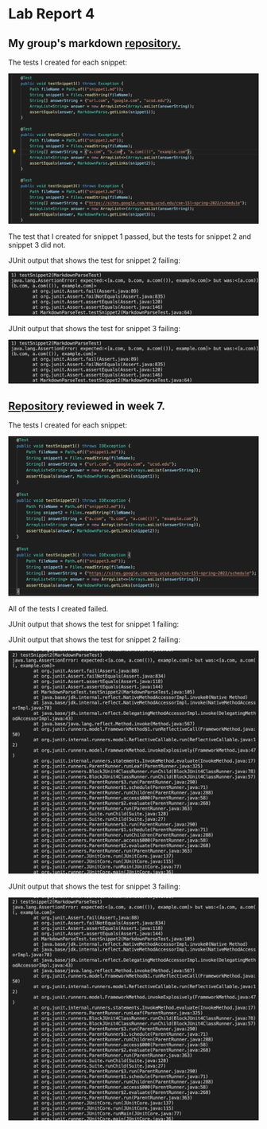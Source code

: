 # Lab Report 4

## My group's markdown [repository.](https://github.com/DanUCSD/markdown-parser)

The tests I created for each snippet:

![](snippet-tests1.png)

The test that I created for snippet 1 passed, but the tests for snippet 2 and snippet 3 did not. 

JUnit output that shows the test for snippet 2 failing:

![](snippet2-fail1.png)

JUnit output that shows the test for snippet 3 failing:

![](snippet2-fail1.png)

## [Repository](https://github.com/YoavGutmanUCSD/markdown-parser-2) reviewed in week 7.

The tests I created for each snippet:

![](snippet-tests2.png)

All of the tests I created failed.

JUnit output that shows the test for snippet 1 failing:



JUnit output that shows the test for snippet 2 failing:

![](snippet2-fail2.png)

JUnit output that shows the test for snippet 3 failing:

![](snippet2-fail2.png)